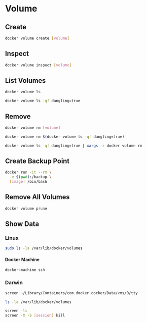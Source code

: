 # Volume

## Create

```sh
docker volume create [volume]
```

## Inspect

```sh
docker volume inspect [volume]
```

## List Volumes

```sh
docker volume ls
```

```sh
docker volume ls -qf dangling=true
```

## Remove

```sh
docker volume rm [volume]
```

```sh
docker volume rm $(docker volume ls -qf dangling=true)
```

```sh
docker volume ls -qf dangling=true | xargs -r docker volume rm
```

## Create Backup Point

```sh
docker run -it --rm \
  -v $(pwd):/backup \
  [image] /bin/bash
```

## Remove All Volumes

```sh
docker volume prune
```

## Show Data

### Linux

```sh
sudo ls -la /var/lib/docker/volumes
```

#### Docker Machine

```sh
docker-machine ssh
```

### Darwin

```sh
screen ~/Library/Containers/com.docker.docker/Data/vms/0/tty
```

```sh
ls -la /var/lib/docker/volumes
```

```sh
screen -ls
screen -X -S [session] kill
```
